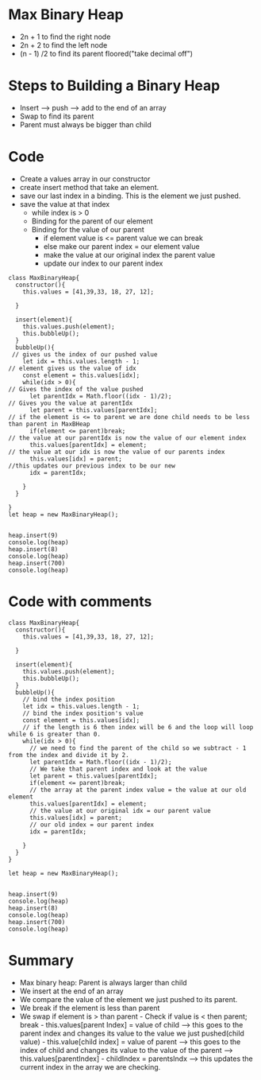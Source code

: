 # Max Binary Heap
- 2n + 1 to find the right node
- 2n + 2 to find the left node
- (n - 1) /2 to find its parent floored("take decimal off")

# Steps to Building a Binary Heap
- Insert --> push --> add to the end of an array
- Swap to find its parent
- Parent must always be bigger than child


# Code 
- Create a values array in our constructor
- create insert method that take an element.
- save our last index in a binding. This is the element we just pushed.
- save the value at that index
    - while index is > 0
    - Binding for the parent of our element
    - Binding for the value of our parent
        - if element value is <= parent value we can break
        - else make our parent index = our element value
        - make the value at our original index the parent value
        - update our index to our parent index
```
class MaxBinaryHeap{
  constructor(){
    this.values = [41,39,33, 18, 27, 12];
    
  }

  insert(element){
    this.values.push(element);
    this.bubbleUp();
  }
  bubbleUp(){
 // gives us the index of our pushed value
    let idx = this.values.length - 1;
// element gives us the value of idx
    const element = this.values[idx];
    while(idx > 0){
// Gives the index of the value pushed
      let parentIdx = Math.floor((idx - 1)/2);
// Gives you the value at parentIdx
      let parent = this.values[parentIdx];
// if the element is <= to parent we are done child needs to be less than parent in MaxBHeap
      if(element <= parent)break;
// the value at our parentIdx is now the value of our element index
      this.values[parentIdx] = element;
// the value at our idx is now the value of our parents index
      this.values[idx] = parent;
//this updates our previous index to be our new
      idx = parentIdx;
      
    }
  }

}
let heap = new MaxBinaryHeap();


heap.insert(9)
console.log(heap)
heap.insert(8)
console.log(heap)
heap.insert(700)
console.log(heap)

```
# Code with comments
```
class MaxBinaryHeap{
  constructor(){
    this.values = [41,39,33, 18, 27, 12];
    
  }

  insert(element){
    this.values.push(element);
    this.bubbleUp();
  }
  bubbleUp(){
    // bind the index position
    let idx = this.values.length - 1;
    // bind the index position's value
    const element = this.values[idx];
    // if the length is 6 then index will be 6 and the loop will loop while 6 is greater than 0.
    while(idx > 0){
      // we need to find the parent of the child so we subtract - 1 from the index and divide it by 2.
      let parentIdx = Math.floor((idx - 1)/2);
      // We take that parent index and look at the value
      let parent = this.values[parentIdx];
      if(element <= parent)break;
      // the array at the parent index value = the value at our old element
      this.values[parentIdx] = element;
      // the value at our original idx = our parent value
      this.values[idx] = parent;
      // our old index = our parent index
      idx = parentIdx;
      
    }
  }
}

let heap = new MaxBinaryHeap();


heap.insert(9)
console.log(heap)
heap.insert(8)
console.log(heap)
heap.insert(700)
console.log(heap)

```





# Summary 
- Max binary heap: Parent is always larger than child
- We insert at the end of an array
- We compare the value of the element we just pushed to its parent.
- We break if the element is less than parent
- We swap if element is > than parent
      - Check if value is < then parent; break
      - this.values[parent Index] = value of child --> this goes to the parent index and changes its value to the value we just pushed(child value)
      - this.value[child index] = value of parent --> this goes to the index of child and changes its value to the value of the parent --> this.values[parentIndex]
      - childIndex = parentsIndx --> this updates the current index in the array we are checking.